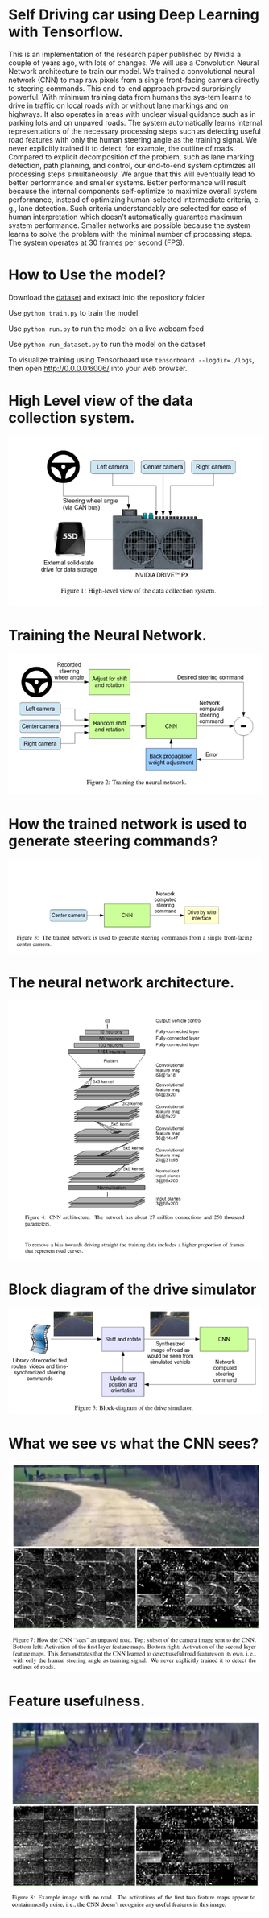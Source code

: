 # Self Driving car using Deep Learning with Tensorflow.
This is an implementation of the research paper published by Nvidia a couple of years ago, with lots of changes. We will use a Convolution Neural Network architecture to train our model. We trained a convolutional neural network (CNN) to map raw pixels from a single front-facing camera directly to steering commands. This end-to-end approach proved surprisingly powerful. With minimum training data from humans the sys-tem learns to drive in traffic on local roads with or without lane markings and on highways. It also operates in areas with unclear visual guidance such as in parking lots and on unpaved roads. The system automatically learns internal representations of the necessary processing steps such as detecting useful road features with only the human steering angle as the training signal. We never explicitly trained it to detect, for example, the outline of roads. Compared to explicit decomposition of the problem, such as lane marking detection, path planning, and control, our end-to-end system optimizes all processing steps simultaneously. We argue that this will eventually lead to better performance and smaller systems. Better performance will result because the internal components self-optimize to maximize overall system performance, instead of optimizing human-selected intermediate criteria, e. g., lane detection.  Such criteria understandably are selected for ease of human interpretation which doesn’t automatically guarantee maximum system performance. Smaller networks are possible because the system learns to solve the problem with the minimal number of processing steps. The system operates at 30 frames per second (FPS).



# How to Use the model?
Download the [dataset](https://drive.google.com/file/d/18YHLAJqsZFYNH7spDt5z4Pcml8HpIn3l/view) and extract into the repository folder

Use `python train.py` to train the model

Use `python run.py` to run the model on a live webcam feed

Use `python run_dataset.py` to run the model on the dataset

To visualize training using Tensorboard use `tensorboard --logdir=./logs`, then open http://0.0.0.0:6006/ into your web browser.

# High Level view of the data collection system.
<img src='images/Image01.png'>

# Training the Neural Network.
<img src='images/Image02.png'>

# How the trained network is used to generate steering commands?
<img src='images/Image04.png'>

# The neural network architecture.
<img src='images/Image05.png'>

# Block diagram of the drive simulator
<img src='images/Image06.png'>

# What we see vs what the CNN sees?
<img src='images/Image07.png'>

# Feature usefulness.
<img src='images/Image08.png'>

